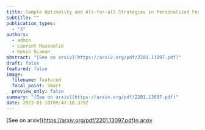 ```yaml
---
title: Sample Optimality and All-for-all Strategies in Personalized Federated and Collaborative Learning
subtitle: ""
publication_types:
  - "3"
authors:
  - admin
  - Laurent Massoulié
  - Kevin Scaman
abstract: "[See on arxiv](https://arxiv.org/pdf/2201.13097.pdf)"
draft: false
featured: false
image:
  filename: featured
  focal_point: Smart
  preview_only: false
summary: "[See on arxiv](https://arxiv.org/pdf/2201.13097.pdf)"
date: 2022-01-10T09:47:10.379Z
---
```

\[See on arxiv](https://arxiv.org/pdf/2201.13097.pdf)[n arxiv](https://arxiv.org/pdf/2201.13097.pdf)
